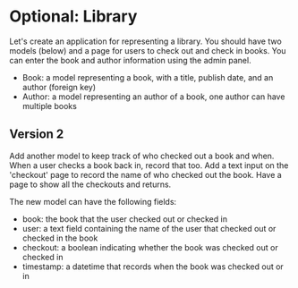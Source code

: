 
# Optional: Library

Let's create an application for representing a library. You should have two models (below) and a page for users to check out and check in books. You can enter the book and author information using the admin panel.

- Book: a model representing a book, with a title, publish date, and an author (foreign key)
- Author: a model representing an author of a book, one author can have multiple books


## Version 2

Add another model to keep track of who checked out a book and when. When a user checks a book back in, record that too. Add a text input on the 'checkout' page to record the name of who checked out the book. Have a page to show all the checkouts and returns.

The new model can have the following fields:

- book: the book that the user checked out or checked in
- user: a text field containing the name of the user that checked out or checked in the book
- checkout: a boolean indicating whether the book was checked out or checked in
- timestamp: a datetime that records when the book was checked out or in
